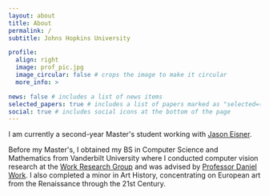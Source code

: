 ```yaml
---
layout: about
title: About
permalink: /
subtitle: Johns Hopkins University

profile:
  align: right
  image: prof_pic.jpg
  image_circular: false # crops the image to make it circular
  more_info: >

news: false # includes a list of news items
selected_papers: true # includes a list of papers marked as "selected={true}"
social: true # includes social icons at the bottom of the page
---
```


I am currently a second-year Master's student working with [Jason Eisner](https://www.cs.jhu.edu/~jason/). 

Before my Master's, I obtained my BS in Computer Science and Mathematics from Vanderbilt University where I conducted computer vision research at the [Work Research Group](https://lab-work.github.io/) and was advised by [Professor Daniel Work](https://lab-work.github.io/about/). I also completed a minor in Art History, concentrating on European art from the Renaissance through the 21st Century. 